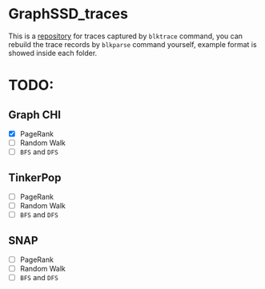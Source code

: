 # GraphSSD_traces

This is a [repository](https://github.com/supermt/GraphSSD_traces) for traces captured by `blktrace` command, you can rebuild the trace records by `blkparse` command yourself, example format is showed inside each folder.

# TODO:

## Graph CHI
- [X] PageRank
- [ ] Random Walk
- [ ] `BFS` and `DFS`

## TinkerPop
- [ ] PageRank
- [ ] Random Walk
- [ ] `BFS` and `DFS`

## SNAP
- [ ] PageRank
- [ ] Random Walk
- [ ] `BFS` and `DFS`
